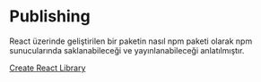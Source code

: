 # Publishing

React üzerinde geliştirilen bir paketin nasıl npm paketi olarak npm sunucularında saklanabileceği ve yayınlanabileceği anlatılmıştır.
<br>

[Create React Library](https://github.com/transitive-bullshit/create-react-library)